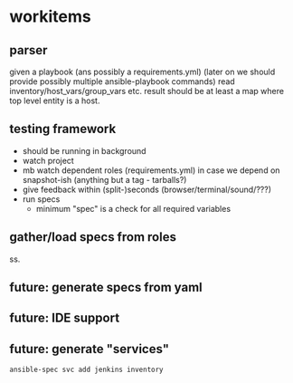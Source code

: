 # workitems

## parser

given a playbook (ans possibly a requirements.yml) (later on we should provide possibly multiple ansible-playbook commands)
read inventory/host_vars/group_vars etc. 
result should be at least a map where top level entity is a host.

## testing framework

* should be running in background
* watch project
* mb watch dependent roles (requirements.yml) in case we depend on snapshot-ish (anything but a tag - tarballs?)
* give feedback within (split-)seconds (browser/terminal/sound/???)
* run specs
    * minimum "spec" is a check for all required variables

## gather/load specs from roles

ss. 

## future: generate specs from yaml

## future: IDE support

## future: generate "services"
    ansible-spec svc add jenkins inventory
